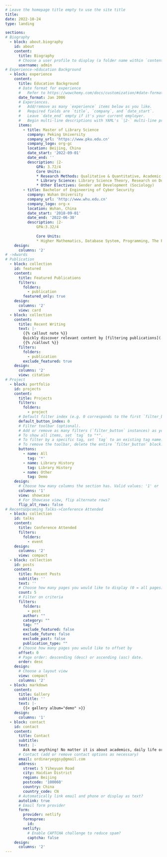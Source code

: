 ```yaml
---
# Leave the homepage title empty to use the site title
title:
date: 2022-10-24
type: landing

sections:
# Biography
  - block: about.biography
    id: about
    content:
      title: Biography
      # Choose a user profile to display (a folder name within `content/authors/`)
      username: admin
# Experience->Education Background
  - block: experience
    content:
      title: Education Background
      # Date format for experience
      #   Refer to https://wowchemy.com/docs/customization/#date-format
      date_format: Jan 2006
      # Experiences.
      #   Add/remove as many `experience` items below as you like.
      #   Required fields are `title`, `company`, and `date_start`.
      #   Leave `date_end` empty if it's your current employer.
      #   Begin multi-line descriptions with YAML's `|2-` multi-line prefix.
      items:
        - title: Master of Library Science
          company: Peking University
          company_url: 'https://www.pku.edu.cn'
          company_logo: org-gc
          location: Beijing, China
          date_start: '2022-09-01'
          date_end: ''
          description: |2-
              GPA: 3.72/4
              Core Units:
              * Research Methods: Qualitative & Quantitative, Academic Writing
              * Library Science: Library Science Theory, Research on Documentation, Information Resource Management, Seminar on Library Science Trends, Seminar on Public Libraries, Advanced Topic in Unser Research
              * Other Electives: Gender and Development (Sociology)
        - title: Bachelor of Engineering of Cyber Security
          company: Wuhan University
          company_url: 'http://www.whu.edu.cn'
          company_logo: org-x
          location: Wuhan, China
          date_start: '2018-09-01'
          date_end: '2022-06-30'
          description: |2-
              GPA:3.32/4
    
              Core Units:
              * Higher Mathematics, Database System, Programming, The Principle of Operating System, Cryptology
    design:
      columns: '2'
# ->Awards
# Publication
  - block: collection
    id: featured
    content:
      title: Featured Publications
      filters:
        folders:
          - publication
        featured_only: true
    design:
      columns: '2'
      view: card
  - block: collection
    content:
      title: Recent Writing
      text: |-
        {{% callout note %}}
        Quickly discover relevant content by [filtering publications](./publication/).
        {{% /callout %}}
      filters:
        folders:
          - publication
        exclude_featured: true
    design:
      columns: '2'
      view: citation
# Project
  - block: portfolio
    id: projects
    content:
      title: Projects
      filters:
        folders:
          - project
      # Default filter index (e.g. 0 corresponds to the first `filter_button` instance below).
      default_button_index: 0
      # Filter toolbar (optional).
      # Add or remove as many filters (`filter_button` instances) as you like.
      # To show all items, set `tag` to "*".
      # To filter by a specific tag, set `tag` to an existing tag name.
      # To remove the toolbar, delete the entire `filter_button` block.
      buttons:
        - name: All
          tag: '*'
        - name: Library History
          tag: Library History
        - name: Other
          tag: Demo
    design:
      # Choose how many columns the section has. Valid values: '1' or '2'.
      columns: '1'
      view: showcase
      # For Showcase view, flip alternate rows?
      flip_alt_rows: false
# Recent&Upcoming Talks->Conference Attended
  - block: collection
    id: talks
    content:
      title: Conference Attended
      filters:
        folders:
          - event
    design:
      columns: '2'
      view: compact
  - block: collection
    id: posts
    content:
      title: Recent Posts
      subtitle: ''
      text: ''
      # Choose how many pages you would like to display (0 = all pages)
      count: 5
      # Filter on criteria
      filters:
        folders:
          - post
        author: ""
        category: ""
        tag: ""
        exclude_featured: false
        exclude_future: false
        exclude_past: false
        publication_type: ""
      # Choose how many pages you would like to offset by
      offset: 0
      # Page order: descending (desc) or ascending (asc) date.
      order: desc
    design:
      # Choose a layout view
      view: compact
      columns: '2'
  - block: markdown
    content:
      title: Gallery
      subtitle: ''
      text: |-
        {{< gallery album="demo" >}}
    design:
      columns: '1'
  - block: contact
    id: contact
    content:
      title: Contact
      subtitle:
      text: |-
        Ask me anything! No matter it is about academics, daily life or other things!
      # Contact (add or remove contact options as necessary)
      email: ordinaryeggsy@gmail.com
      address:
        street: 5 Yiheyuan Road
        city: Haidian District
        region: Beijing
        postcode: '100060'
        country: China
        country_code: CN
      # Automatically link email and phone or display as text?
      autolink: true
      # Email form provider
      form:
        provider: netlify
        formspree:
          id:
        netlify:
          # Enable CAPTCHA challenge to reduce spam?
          captcha: false
    design:
      columns: '2'
---
```

